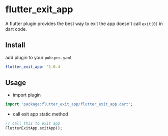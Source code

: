 # flutter_exit_app

A flutter plugin provides the best way to exit the app doesn't call `exit(0)` in dart code.

## Install

add plugin to your `pubspec.yaml`

```yaml
flutter_exit_app: ^1.0.4
```

## Usage

* import plugin

```dart
import 'package:flutter_exit_app/flutter_exit_app.dart';
```

* call exit app static method

```dart
// call this to exit app
FlutterExitApp.exitApp();
```

